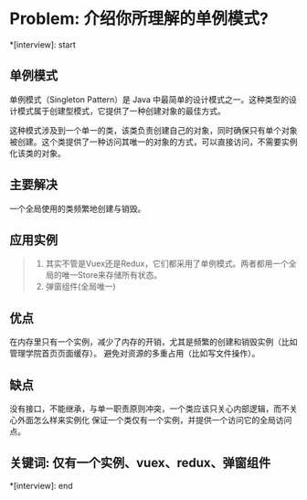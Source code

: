 # Problem: 介绍你所理解的单例模式?

*[interview]: start
## 单例模式
单例模式（Singleton Pattern）是 Java 中最简单的设计模式之一。这种类型的设计模式属于创建型模式，它提供了一种创建对象的最佳方式。

这种模式涉及到一个单一的类，该类负责创建自己的对象，同时确保只有单个对象被创建。这个类提供了一种访问其唯一的对象的方式，可以直接访问，不需要实例化该类的对象。

## 主要解决
一个全局使用的类频繁地创建与销毁。

## 应用实例
> 1. 其实不管是Vuex还是Redux，它们都采用了单例模式。两者都用一个全局的唯一Store来存储所有状态。
> 2. 弹窗组件(全局唯一)

## 优点
在内存里只有一个实例，减少了内存的开销，尤其是频繁的创建和销毁实例（比如管理学院首页页面缓存）。
避免对资源的多重占用（比如写文件操作）。

## 缺点
没有接口，不能继承，与单一职责原则冲突，一个类应该只关心内部逻辑，而不关心外面怎么样来实例化
保证一个类仅有一个实例，并提供一个访问它的全局访问点。

## 关键词: 仅有一个实例、vuex、redux、弹窗组件
*[interview]: end
